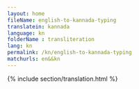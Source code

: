 ```yaml
--- 
layout: home 
fileName: english-to-kannada-typing
translatein: kannada
language: kn
folderName : transliteration
lang: kn
permalink: /kn/english-to-kannada-typing
matchurls: en&&kn
---
```

{% include section/translation.html %}